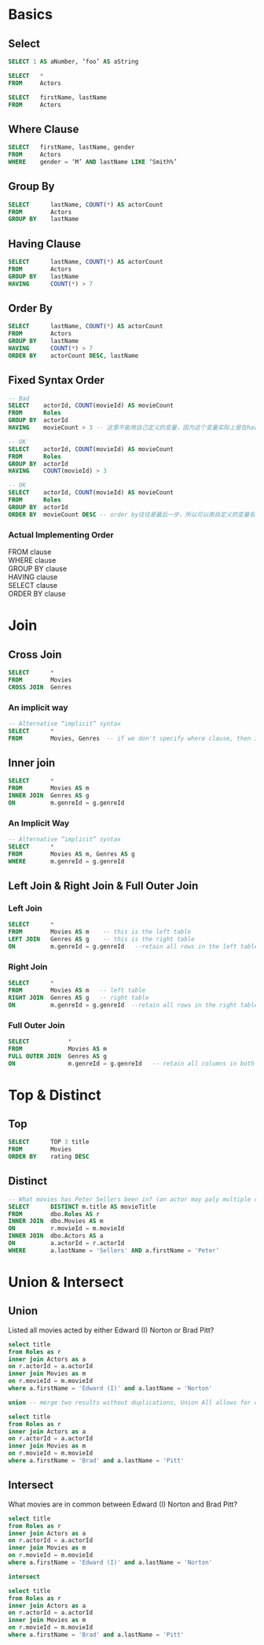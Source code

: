 
# Basics

## Select
```sql
SELECT 1 AS aNumber, ‘foo’ AS aString

SELECT   *
FROM     Actors

SELECT   firstName, lastName
FROM     Actors
```

## Where Clause
```sql
SELECT   firstName, lastName, gender
FROM     Actors
WHERE    gender = ‘M’ AND lastName LIKE ‘Smith%’
```

## Group By
```sql
SELECT      lastName, COUNT(*) AS actorCount
FROM        Actors
GROUP BY    lastName
```

## Having Clause
```sql
SELECT      lastName, COUNT(*) AS actorCount
FROM        Actors
GROUP BY    lastName
HAVING      COUNT(*) > 7
```

## Order By
```sql 
SELECT      lastName, COUNT(*) AS actorCount
FROM        Actors
GROUP BY    lastName
HAVING      COUNT(*) > 7
ORDER BY    actorCount DESC, lastName
```

## Fixed Syntax Order
```sql
-- Bad
SELECT    actorId, COUNT(movieId) AS movieCount
FROM      Roles
GROUP BY  actorId
HAVING    movieCount > 3 -- 这里不能用自己定义的变量，因为这个变量实际上是在having clause之后被define的

-- OK
SELECT    actorId, COUNT(movieId) AS movieCount
FROM      Roles
GROUP BY  actorId
HAVING    COUNT(movieId) > 3

-- OK
SELECT    actorId, COUNT(movieId) AS movieCount
FROM      Roles
GROUP BY  actorId
ORDER BY  movieCount DESC -- order by往往是最后一步，所以可以用自定义的变量名
```

### Actual Implementing Order
FROM clause  
WHERE clause  
GROUP BY clause  
HAVING clause  
SELECT clause  
ORDER BY clause  

# Join
## Cross Join
```sql
SELECT      *
FROM        Movies
CROSS JOIN  Genres
```
### An implicit way
```sql
-- Alternative “implicit” syntax
SELECT      *
FROM        Movies, Genres  -- if we don't specify where clause, then its a cross join in default.
```

## Inner join
```sql
SELECT      *
FROM        Movies AS m
INNER JOIN  Genres AS g
ON          m.genreId = g.genreId
```
### An Implicit Way
```sql
-- Alternative “implicit” syntax
SELECT      *
FROM        Movies AS m, Genres AS g
WHERE       m.genreId = g.genreId
```
## Left Join & Right Join & Full Outer Join
### Left Join
```sql
SELECT      *
FROM        Movies AS m    -- this is the left table
LEFT JOIN   Genres AS g    -- this is the right table
ON          m.genreId = g.genreId   --retain all rows in the left table, add null to the joined rows from the right table
```
### Right Join
```sql
SELECT      *
FROM        Movies AS m   -- left table
RIGHT JOIN  Genres AS g   -- right table
ON          m.genreId = g.genreId  --retain all rows in the right table, add null to the joined rows from the left table
```
### Full Outer Join
```sql
SELECT           *
FROM             Movies AS m
FULL OUTER JOIN  Genres AS g
ON               m.genreId = g.genreId   -- retain all columns in both tables. match as more as possible, others as null
```

# Top & Distinct
## Top
```sql
SELECT      TOP 3 title
FROM        Movies
ORDER BY    rating DESC
```
## Distinct
```sql
-- What movies has Peter Sellers been in? (an actor may paly multiple roles in a movie)
SELECT      DISTINCT m.title AS movieTitle
FROM        dbo.Roles AS r
INNER JOIN  dbo.Movies AS m
ON          r.movieId = m.movieId
INNER JOIN  dbo.Actors AS a
ON          a.actorId = r.actorId
WHERE       a.lastName = 'Sellers' AND a.firstName = 'Peter‘
```
# Union & Intersect

## Union
Listed all movies acted by either Edward (I) Norton or Brad Pitt?
```sql
select title
from Roles as r
inner join Actors as a
on r.actorId = a.actorId
inner join Movies as m
on r.movieId = m.movieId
where a.firstName = 'Edward (I)' and a.lastName = 'Norton'

union -- merge two results without duplications, Union All allows for duplications

select title
from Roles as r
inner join Actors as a
on r.actorId = a.actorId
inner join Movies as m
on r.movieId = m.movieId
where a.firstName = 'Brad' and a.lastName = 'Pitt'
```

## Intersect
What movies are in common between Edward (I) Norton and Brad Pitt?
```sql
select title
from Roles as r
inner join Actors as a
on r.actorId = a.actorId
inner join Movies as m
on r.movieId = m.movieId
where a.firstName = 'Edward (I)' and a.lastName = 'Norton'

intersect

select title
from Roles as r
inner join Actors as a
on r.actorId = a.actorId
inner join Movies as m
on r.movieId = m.movieId
where a.firstName = 'Brad' and a.lastName = 'Pitt'
```
